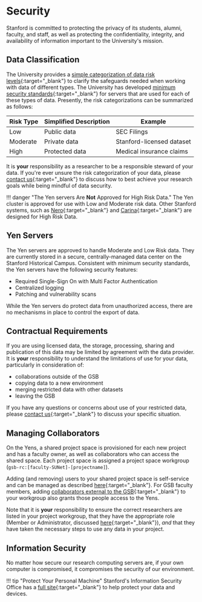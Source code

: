 # Security

Stanford is committed to protecting the privacy of its students, alumni, faculty, and staff, as well as protecting the confidentiality, integrity, and availability of information important to the University's mission. 

## Data Classification

The University provides a [simple categorization of data risk levels](http://dataclass.stanford.edu/){:target="_blank"} to clarify the safeguards needed when working with data of different types. The University has developed [minimum security standards](https://uit.stanford.edu/guide/securitystandards){:target="_blank"} for servers that are used for each of these types of data. Presently, the risk categorizations can be summarized as follows:

| Risk Type      | Simplified Description | Example
| ----------- | ----------- | -----------
| Low      | Public data       | SEC Filings
| Moderate   | Private data        | Stanford-licensed dataset
| High   | Protected data  | Medical insurance claims

It is **your** responsibility as a researcher to be a responsible steward of your data. If you're ever unsure the risk categorization of your data, please [contact us](mailto:gsb_darcresearch@stanford.edu){:target="_blank"} to discuss how to best achieve your research goals while being mindful of data security.

!!! danger "The Yen servers Are **Not** Approved for High Risk Data."
    The Yen cluster is approved for use with Low and Moderate risk data. Other Stanford systems, such as [Nero](https://nero-docs.stanford.edu/){:target="_blank"} and [Carina](https://carinadocs.sites.stanford.edu/){:target="_blank"} are designed for High Risk Data.


## Yen Servers

The Yen servers are approved to handle Moderate and Low Risk data. They are currently stored in a secure, centrally-managed data center on the Stanford Historical Campus. Consistent with minimum security standards, the Yen servers have the following security features:

* Required Single-Sign On with Multi Factor Authentication
* Centralized logging
* Patching and vulnerability scans

While the Yen servers do protect data from unauthorized access, there are no mechanisms in place to control the export of data.


## Contractual Requirements

If you are using licensed data, the storage, processing, sharing and publication of this data may be limited by agreement with the data provider.  It is **your** responsibility to understand the limitations of use for your data, particularly in consideration of:

* collaborations outside of the GSB
* copying data to a new environment
* merging restricted data with other datasets
* leaving the GSB

If you have any questions or concerns about use of your restricted data, please [contact us](mailto:gsb_darcresearch@stanford.edu){:target="_blank"} to discuss your specific situation.


## Managing Collaborators

On the Yens, a shared project space is provisioned for each new project and has a faculty owner, as well as collaborators who can access the shared space. Each project space is assigned a project space workgroup (`gsb-rc:[faculty-SUNet]-[projectname]`).

Adding (and removing) users to your shared project space is self-service and can be managed as described [here](/_policies/workgroups/#addingremoving-users-to-your-workgroup){:target="_blank"}. For GSB faculty members, adding [collaborators external to the GSB](/_policies/collaborators/){:target="_blank"} to your workgroup also grants those people access to the Yens.

Note that it is **your** responsibility to ensure the correct researchers are listed in your project workgroup, that they have the appropriate role (Member or Administrator, discussed [here](/_policies/workgroups/){:target="_blank"}), *and* that they have taken the necessary steps to use any data in your project.

## Information Security

No matter how secure our research computing servers are, if your own computer is compromised, it compromises the security of our environment.

!!! tip "Protect Your Personal Machine"
    Stanford's Information Security Office has a [full site](https://uit.stanford.edu/security){:target="_blank"} to help protect your data and devices.

